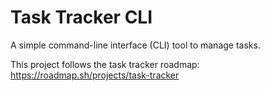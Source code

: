 # Task Tracker CLI

A simple command-line interface (CLI) tool to manage tasks.

This project follows the task tracker roadmap: https://roadmap.sh/projects/task-tracker
